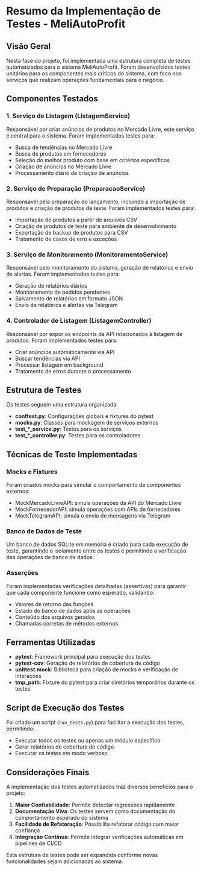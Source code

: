 # Resumo da Implementação de Testes - MeliAutoProfit

## Visão Geral

Nesta fase do projeto, foi implementada uma estrutura completa de testes automatizados para o sistema MeliAutoProfit. Foram desenvolvidos testes unitários para os componentes mais críticos do sistema, com foco nos serviços que realizam operações fundamentais para o negócio.

## Componentes Testados

### 1. Serviço de Listagem (ListagemService)
Responsável por criar anúncios de produtos no Mercado Livre, este serviço é central para o sistema. Foram implementados testes para:
- Busca de tendências no Mercado Livre
- Busca de produtos em fornecedores
- Seleção do melhor produto com base em critérios específicos
- Criação de anúncios no Mercado Livre
- Processamento diário de criação de anúncios

### 2. Serviço de Preparação (PreparacaoService)
Responsável pela preparação do lançamento, incluindo a importação de produtos e criação de produtos de teste. Foram implementados testes para:
- Importação de produtos a partir de arquivos CSV
- Criação de produtos de teste para ambiente de desenvolvimento
- Exportação de backup de produtos para CSV
- Tratamento de casos de erro e exceções

### 3. Serviço de Monitoramento (MonitoramentoService)
Responsável pelo monitoramento do sistema, geração de relatórios e envio de alertas. Foram implementados testes para:
- Geração de relatórios diários
- Monitoramento de pedidos pendentes
- Salvamento de relatórios em formato JSON
- Envio de relatórios e alertas via Telegram

### 4. Controlador de Listagem (ListagemController)
Responsável por expor os endpoints da API relacionados à listagem de produtos. Foram implementados testes para:
- Criar anúncios automaticamente via API
- Buscar tendências via API
- Processar listagem em background
- Tratamento de erros durante o processamento

## Estrutura de Testes

Os testes seguem uma estrutura organizada:
- **conftest.py**: Configurações globais e fixtures do pytest
- **mocks.py**: Classes para mockagem de serviços externos
- **test_*_service.py**: Testes para os serviços
- **test_*_controller.py**: Testes para os controladores

## Técnicas de Teste Implementadas

### Mocks e Fixtures
Foram criados mocks para simular o comportamento de componentes externos:
- MockMercadoLivreAPI: simula operações da API do Mercado Livre
- MockFornecedorAPI: simula operações com APIs de fornecedores
- MockTelegramAPI: simula o envio de mensagens via Telegram

### Banco de Dados de Teste
Um banco de dados SQLite em memória é criado para cada execução de teste, garantindo o isolamento entre os testes e permitindo a verificação das operações de banco de dados.

### Asserções
Foram implementadas verificações detalhadas (assertivas) para garantir que cada componente funcione como esperado, validando:
- Valores de retorno das funções
- Estado do banco de dados após as operações
- Conteúdo dos arquivos gerados
- Chamadas corretas de métodos externos

## Ferramentas Utilizadas

- **pytest**: Framework principal para execução dos testes
- **pytest-cov**: Geração de relatórios de cobertura de código
- **unittest.mock**: Biblioteca para criação de mocks e verificação de interações
- **tmp_path**: Fixture do pytest para criar diretórios temporários durante os testes

## Script de Execução dos Testes

Foi criado um script (`run_tests.py`) para facilitar a execução dos testes, permitindo:
- Executar todos os testes ou apenas um módulo específico
- Gerar relatórios de cobertura de código
- Executar os testes em modo verboso

## Considerações Finais

A implementação dos testes automatizados traz diversos benefícios para o projeto:
1. **Maior Confiabilidade**: Permite detectar regressões rapidamente
2. **Documentação Viva**: Os testes servem como documentação do comportamento esperado do sistema
3. **Facilidade de Refatoração**: Possibilita refatorar código com maior confiança
4. **Integração Contínua**: Permite integrar verificações automáticas em pipelines de CI/CD

Esta estrutura de testes pode ser expandida conforme novas funcionalidades sejam adicionadas ao sistema. 